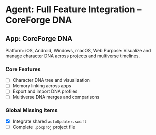 # Agent: Full Feature Integration – CoreForge DNA

## App: CoreForge DNA
Platform: iOS, Android, Windows, macOS, Web
Purpose: Visualize and manage character DNA across projects and multiverse timelines.

### Core Features
- [ ] Character DNA tree and visualization
- [ ] Memory linking across apps
- [ ] Export and import DNA profiles
- [ ] Multiverse DNA merges and comparisons

### Global Missing Items
- [x] Integrate shared `autoUpdater.swift`
- [ ] Complete `.pbxproj` project file
